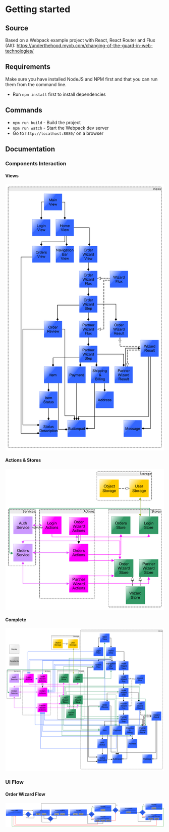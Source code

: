 # Getting started

## Source 
Based on a Webpack example project with React, React Router and Flux (Alt): https://underthehood.myob.com/changing-of-the-guard-in-web-technologies/

## Requirements
Make sure you have installed NodeJS and NPM first and that you can run them from the command line.
* Run `npm install` first to install dependencies

## Commands
* `npm run build` - Build the project
* `npm run watch` - Start the Webpack dev server
* Go to `http://localhost:8080/` on a browser

## Documentation

### Components Interaction

#### Views

![ComponentsInteraction](docs/ComponentsInteraction-Views.png)

#### Actions & Stores

![ComponentsInteraction](docs/ComponentsInteraction-ActionsStores.png)

#### Complete

![ComponentsInteraction](docs/ComponentsInteraction.png)

### UI Flow

#### Order Wizard Flow

![OrderWizardFlow](docs/OrderWizardFlow.png)
